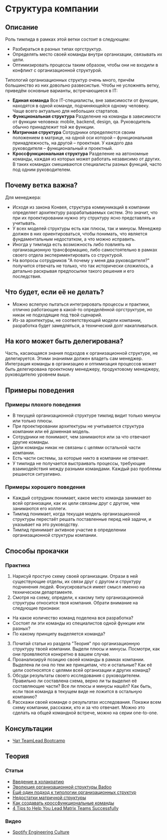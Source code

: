 # Структура компании
## Описание
Роль тимлида в рамках этой ветки состоит в следующем:
- Разбираться в разных типах оргструктур.
- Определять место своей команды внутри организации, связывать их цели.
- Оптимизировать процессы таким образом, чтобы они не входили в конфликт с организационной структурой.

Типологий организационных структур очень много, причём большинство из них довольно развесистые. Чтобы не усложнять ветку, приведём основные варианты, встречающиеся в IT:
- **Единая команда**
  Все IT-специалисты, вне зависимости от функции, находятся в одной команде, подчиняющейся одному человеку. Чаще всего актуально для небольших стартапов.
- **Функциональная структура**
  Разделение на команды в зависимости от функции человека: mobile, backend, design, qa. Руководитель обычно принадлежит той же функции.
- **Матричная структура**
  Сотрудники определяются своим положением в матрице, на одной оси которой – функциональная принадлежность, на другой – проектная. У каждого два руководителя – функциональный и проектный.
- **Кроссфункциональная структура**
  Разделение на автономные команды, каждая из которых может работать независимо от других. В таких командах смешиваются специалисты разных функций, часто под одним руководителем.

## Почему ветка важна?
Для менеджера:
- Исходя из закона Конвея, структура коммуникаций в компании определяет архитектуру разрабатываемых систем. Это значит, что при их проектировании нужно эту структуру ясно представлять и учитывать.
- У всех моделей структуры есть как плюсы, так и минусы. Менеджер должен в них ориентироваться, чтобы понимать, что является фундаментальным недостатком, а что можно исправить.
- Иногда у тимлида есть возможность либо повлиять на организационную трансформацию, либо самостоятельно в рамках своего отдела экспериментировать со структурой.
- На вопросы сотрудников "А почему у меня два руководителя?" получится отвечать не только, что так исторически сложилось, а детально раскрывая предпосылки такого решения и его последствия.

## Что будет, если её не делать?
- Можно вслепую пытаться интегрировать процессы и практики, отлично работающие в какой-то определённой оргструктуре, но никак не подходящие под твой сценарий.
- Из-за архитектуры, не соответствующей модели компании, разработка будет замедляться, а технический долг накапливаться.

## На кого может быть делегирована?
Часть, касающаяся знания подходов к организационной структуре, не делегируется. Этими знаниями должен владеть сам менеджер. Интеграция команды в организацию и оптимизация процессов может быть делегирована проектному менеджеру, продуктовому менеджеру, руководителю уровнем выше.

## Примеры поведения
### Примеры плохого поведения
- В текущей организационной структуре тимлид видит только минусы или только плюсы.
- При проектировании архитектуры не учитывается структура компании или её доменная модель.
- Сотрудники не понимают, чем занимаются или за что отвечают другие команды.
- Цели команды никак не связаны с целями остальной части компании.
- Есть части системы, за которые никто в компании не отвечает.
- У тимлида не получается выстраивать процессы, требующие взаимодействия между разными командами. Каждый раз проблемы решаются ситуативно.

### Примеры хорошего поведения
- Каждый сотрудник понимает, какое место команда занимает во всей организации, как их цели связаны друг с другом, чем занимаются его коллеги.
- Тимлид понимает, когда текущая модель организационной структуры перестаёт решать поставленные перед ней задачи, и указывает на это руководству.
- Тимлид принимает активное участие в определении организационной структуры компании.

## Способы прокачки
### Практика
1. Нарисуй простую схему своей организации. Отрази в ней существующие отделы, их связи друг с другом и структуру подчинения людей. Фокусироваться имеет смысл именно на техническом департаменте.
2. Смотря на схему, определи, к какому типу организационной структуры относится твоя компания. Обрати внимание на следующие признаки:
  - На какое количество команд поделена вся разработка?
  - Состоят ли эти команды из специалистов одной функции или разных?
  - По какому принципу выделяется команда?
3. Почитай статьи из раздела "Теория" про организационную структуру твоей компании. Выдели плюсы и минусы. Посмотри, как они проявляются конкретно в вашем случае.
4. Проанализируй позицию своей команды в рамках компании. Выделена ли она по тем же принципам, что и остальные? Как её цели соотносятся с целями всей организации и других команд?
5. Обсуди результаты своего исследования с руководителем. Правильно ли составлена схема, верно ли ты выделил её составляющие части? Все ли плюсы и минусы нашёл? Как быть, если твоя команда в текущем виде не ложится в остальную компанию?
6. Расскажи своей команде о результатах исследования. Покажи всем схему компании, расскажи, кто и за что отвечает. Можно это сделать на общей командной встрече, можно на серии one-to-one.

## Консультации
- [Чат TeamLead Bootcamp](https://t.me/teamlead_bootcamp)

## Теория
### Статьи
- [Введение в холакратию](https://www.holacracy.org/what-is-holacracy)
- [Эволюция организационной структуры Badoo](https://habr.com/ru/company/badoo/blog/358582/)
- [Ещё один подход к типологии организационных структур](https://medium.com/the-ready/a-beginner-s-guide-to-org-design-982af0dd7f61)
- [Недостатки матричной структуры](https://medium.com/@lgoncalves1979/why-a-matrix-organisational-structure-will-destroy-your-company-84d934eadcc8)
- [Как создавать кроссфункциональные команды](https://medium.com/the-ready/a-practical-guide-to-cross-functional-work-e94f7f51d41a)
- [4 Tips to Help You Lead Matrix Teams Successfully](https://www.matrixmanagementinstitute.com/blog/4-tips-help-lead-matrix-teams-successfully/)

### Видео
- [Spotify Engineering Culture](https://www.youtube.com/watch?v=fj5y-6AoYfM)
